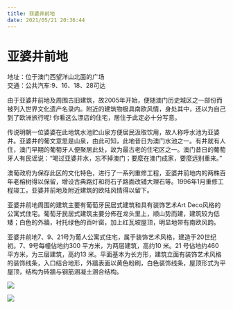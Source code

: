 ```yaml
---
title: 亚婆井前地  
date: 2021/05/21 20:36:44  
---
```

  
# 亚婆井前地  
地址：位于澳门西望洋山北面的广场  
交通：公共汽车:9、16、18、28可达  
  
由于亚婆井前地及周围古旧建筑，故2005年开始，便随澳门历史城区之一部份而被列入世界文化遗产名录内。附近的建筑物极具南欧风情，身处其中，还以为自己到了欧洲旅行呢! 你看这么漂店的住宅，居住于此定必十分写意。  
  
传说明朝一位婆婆在此地筑水池贮山泉方便居民汲取饮用，故人称呼水池为亚婆井。亚婆井的葡文意思是山泉，由此可知，此地昔日为澳门水池之一。有井就有人住，澳门早期的葡萄牙人便聚居此处，故为最古老的住宅区之一。澳门昔日的葡萄牙人有民谣说：“喝过亚婆井水，忘不掉澳门；要麼在澳门成家，要麼远别重来。”  
  
澳葡政府为保存此区的文化特色，进行了一系列重修工程，亚婆井前地内的两株百年老榕树得以保留，增设古典路灯和将石子路面改铺大理石等。1996年1月重修工程竣工，亚婆井前地及附近建筑的欧陆风情得以留下。  
  
 亚婆井前地周围的建筑主要有葡萄牙民居式建筑和具有装饰艺术Art Deco风格的公寓式住宅。葡萄牙民居式建筑主要分佈在龙头里上，顺山势而建，建筑较为低矮；白色的外牆，衬托绿色的百叶窗，加上红瓦坡屋顶，明显地带有南欧风韵。  
  
亚婆井前地7、9、21号为葡人公寓式住宅，属于装饰艺术风格，建造于20世纪初。7、9号每幢佔地约300 平方米，为两层建筑，高约10 米。21 号佔地约460 平方米，为三层建筑，高约13 米。平面基本为长方形，建筑立面有装饰艺术风格的装饰线条，入口结合地形，外牆表面以黄色粉刷，白色装饰线条，屋顶形式为平屋顶，结构为砖牆与钢筋溷凝土溷合结构。  
  
![](https://raw.staticdn.net/szqq0512/Pic/main/img/202201212107733.png)  
  
![](https://raw.staticdn.net/szqq0512/Pic/main/img/202201212107732.png)  
  
  
